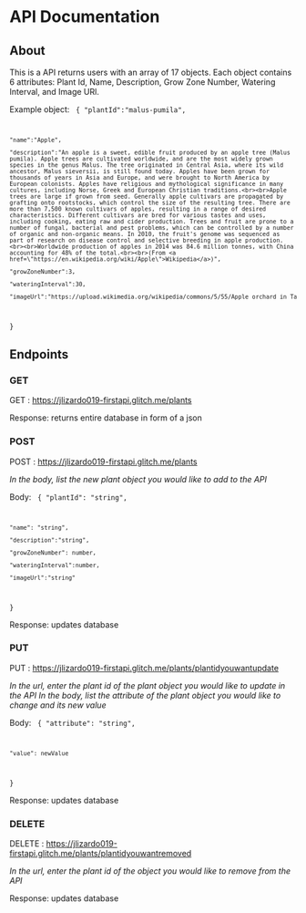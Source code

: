 # API Documentation

## About

This is a API returns users with an array of 17 objects. Each object contains 6 attributes: Plant Id, Name, Description, Grow Zone Number, Watering Interval, and Image URl.

Example object:
<code>
{
    "plantId":"malus-pumila",
    
    "name":"Apple",

    "description":"An apple is a sweet, edible fruit produced by an apple tree (Malus pumila). Apple trees are cultivated worldwide, and are the most widely grown species in the genus Malus. The tree originated in Central Asia, where its wild ancestor, Malus sieversii, is still found today. Apples have been grown for thousands of years in Asia and Europe, and were brought to North America by European colonists. Apples have religious and mythological significance in many cultures, including Norse, Greek and European Christian traditions.<br><br>Apple trees are large if grown from seed. Generally apple cultivars are propagated by grafting onto rootstocks, which control the size of the resulting tree. There are more than 7,500 known cultivars of apples, resulting in a range of desired characteristics. Different cultivars are bred for various tastes and uses, including cooking, eating raw and cider production. Trees and fruit are prone to a number of fungal, bacterial and pest problems, which can be controlled by a number of organic and non-organic means. In 2010, the fruit's genome was sequenced as part of research on disease control and selective breeding in apple production.<br><br>Worldwide production of apples in 2014 was 84.6 million tonnes, with China accounting for 48% of the total.<br><br>(From <a href=\"https://en.wikipedia.org/wiki/Apple\">Wikipedia</a>)",
    
    "growZoneNumber":3,
    
    "wateringInterval":30,
    
    "imageUrl":"https://upload.wikimedia.org/wikipedia/commons/5/55/Apple_orchard_in_Tasmania.jpg"
}
</code>

## Endpoints

### GET
GET : https://jlizardo019-firstapi.glitch.me/plants 

Response: returns entire database in form of a json

### POST
POST : https://jlizardo019-firstapi.glitch.me/plants 

*In the body, list the new plant object you would like to add to the API*

Body: 
<code>
{
    "plantId": "string",
    
    "name": "string",

    "description":"string",
    
    "growZoneNumber": number,
    
    "wateringInterval":number,
    
    "imageUrl":"string"
}
</code>

Response: updates database

### PUT
PUT : https://jlizardo019-firstapi.glitch.me/plants/plantidyouwantupdate

*In the url, enter the plant id of the plant object you would like to update in the API*
*In the body, list the attribute of the plant object you would like to change and its new value*

Body: 
<code>
{
    "attribute": "string",
    
    "value": newValue
}
</code>

Response: updates database

### DELETE
DELETE : https://jlizardo019-firstapi.glitch.me/plants/plantidyouwantremoved 

*In the url, enter the plant id of the object you would like to remove from the API*

Response: updates database


